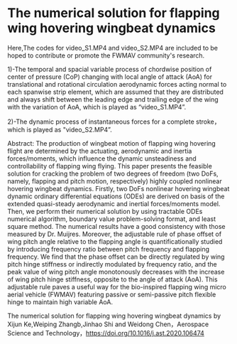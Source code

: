 ﻿# The numerical solution for flapping wing hovering wingbeat dynamics

Here,The codes for video_S1.MP4 and video_S2.MP4 are included to be hoped to contribute or promote the FWMAV community's research.

1)-The temporal and spacial variable process of chordwise position of center of pressure (CoP) changing with local angle of attack (AoA) for translational and rotational circulation aerodynamic forces acting normal to each spanwise strip element, which are assumed that they are distributed and always shift between the leading edge and trailing edge of the wing with the variation of AoA, which is played as “video_S1.MP4”. 

2)-The dynamic process of instantaneous forces for a complete stroke，which is played as "video_S2.MP4”.


Abstract: The production of wingbeat motion of flapping wing hovering flight are determined by the actuating, aerodynamic and inertia forces/moments, which influence the dynamic unsteadiness and controllability of flapping wing flying. This paper presents the feasible solution for cracking the problem of two degrees of freedom (two DoFs, namely, flapping and pitch motion, respectively) highly coupled nonlinear hovering wingbeat dynamics. Firstly, two DoFs nonlinear hovering wingbeat dynamic ordinary differential equations (ODEs) are derived on basis of the extended quasi-steady aerodynamic and inertial forces/moments model. Then, we perform their numerical solution by using tractable ODEs numerical algorithm, boundary value problem-solving format, and least square method. The numerical results have a good consistency with those measured by Dr. Muijres. Moreover, the adjustable rule of phase offset of wing pitch angle relative to the flapping angle is quantificationally studied by introducing frequency ratio between pitch frequency and flapping frequency. We find that the phase offset can be directly regulated by wing pitch hinge stiffness or indirectly modulated by frequency ratio, and the peak value of wing pitch angle monotonously decreases with the increase of wing pitch hinge stiffness, opposite to the angle of attack (AoA). This adjustable rule paves a useful way for the bio-inspired flapping wing micro aerial vehicle (FWMAV) featuring passive or semi-passive pitch flexible hinge to maintain high variable AoA.


The numerical solution for flapping wing hovering wingbeat dynamics
by Xijun Ke,Weiping Zhangb,Jinhao Shi and Weidong Chen，Aerospace Science and Technology，https://doi.org/10.1016/j.ast.2020.106474